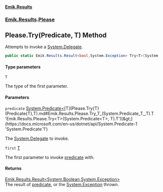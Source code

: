 #### [Emik.Results](index.md 'index')
### [Emik.Results](Emik.Results.md 'Emik.Results').[Please](Please.md 'Emik.Results.Please')

## Please.Try<T>(Predicate<T>, T) Method

Attempts to invoke a [System.Delegate](https://docs.microsoft.com/en-us/dotnet/api/System.Delegate 'System.Delegate').

```csharp
public static Emik.Results.Result<bool,System.Exception> Try<T>(System.Predicate<T> predicate, T first);
```
#### Type parameters

<a name='Emik.Results.Please.Try_T_(System.Predicate_T_,T).T'></a>

`T`

The type of the first parameter.
#### Parameters

<a name='Emik.Results.Please.Try_T_(System.Predicate_T_,T).predicate'></a>

`predicate` [System.Predicate&lt;](https://docs.microsoft.com/en-us/dotnet/api/System.Predicate-1 'System.Predicate`1')[T](Please.Try{T}(Predicate{T},T).md#Emik.Results.Please.Try_T_(System.Predicate_T_,T).T 'Emik.Results.Please.Try<T>(System.Predicate<T>, T).T')[&gt;](https://docs.microsoft.com/en-us/dotnet/api/System.Predicate-1 'System.Predicate`1')

The [System.Delegate](https://docs.microsoft.com/en-us/dotnet/api/System.Delegate 'System.Delegate') to invoke.

<a name='Emik.Results.Please.Try_T_(System.Predicate_T_,T).first'></a>

`first` [T](Please.Try{T}(Predicate{T},T).md#Emik.Results.Please.Try_T_(System.Predicate_T_,T).T 'Emik.Results.Please.Try<T>(System.Predicate<T>, T).T')

The first parameter to invoke [predicate](Please.Try{T}(Predicate{T},T).md#Emik.Results.Please.Try_T_(System.Predicate_T_,T).predicate 'Emik.Results.Please.Try<T>(System.Predicate<T>, T).predicate') with.

#### Returns
[Emik.Results.Result&lt;](Result{TOk,TErr}.md 'Emik.Results.Result<TOk,TErr>')[System.Boolean](https://docs.microsoft.com/en-us/dotnet/api/System.Boolean 'System.Boolean')[,](Result{TOk,TErr}.md 'Emik.Results.Result<TOk,TErr>')[System.Exception](https://docs.microsoft.com/en-us/dotnet/api/System.Exception 'System.Exception')[&gt;](Result{TOk,TErr}.md 'Emik.Results.Result<TOk,TErr>')  
The result of [predicate](Please.Try{T}(Predicate{T},T).md#Emik.Results.Please.Try_T_(System.Predicate_T_,T).predicate 'Emik.Results.Please.Try<T>(System.Predicate<T>, T).predicate'), or the [System.Exception](https://docs.microsoft.com/en-us/dotnet/api/System.Exception 'System.Exception') thrown.